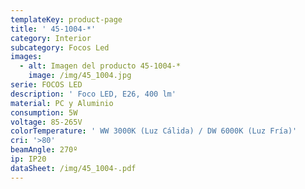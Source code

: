 ```yaml
---
templateKey: product-page
title: ' 45-1004-*'
category: Interior
subcategory: Focos Led
images:
  - alt: Imagen del producto 45-1004-*
    image: /img/45_1004.jpg
serie: FOCOS LED
description: ' Foco LED, E26, 400 lm'
material: PC y Aluminio
consumption: 5W
voltage: 85-265V
colorTemperature: ' WW 3000K (Luz Cálida) / DW 6000K (Luz Fría)'
cri: '>80'
beamAngle: 270º
ip: IP20
dataSheet: /img/45_1004-.pdf
---
```


